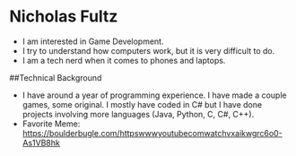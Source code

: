 # Nicholas Fultz
- I am interested in Game Development.
- I try to understand how computers work, but it is very difficult to do.
- I am a tech nerd when it comes to phones and laptops.

##Technical Background
- I have around a year of programming experience. I have made a couple games, some original. I mostly have coded in C# but I have done projects involving more languages (Java, Python, C, C#, C++).
- Favorite Meme: https://boulderbugle.com/httpswwwyoutubecomwatchvxaikwgrc6o0-As1VB8hk
